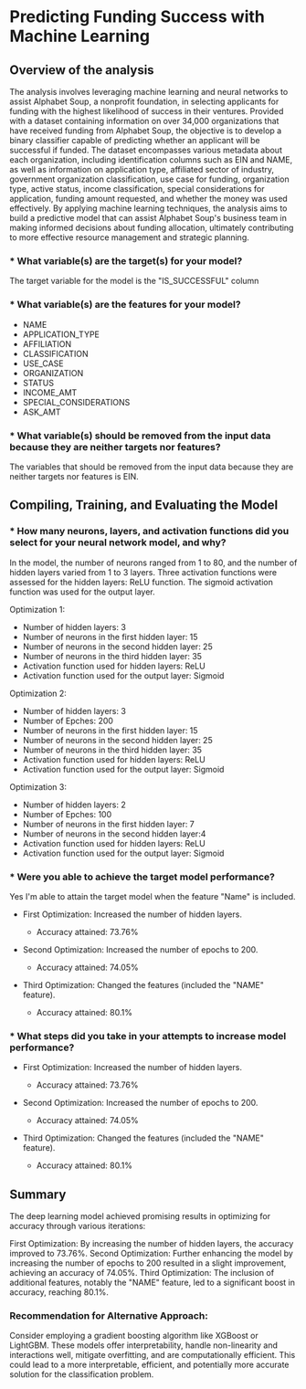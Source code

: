 # Predicting Funding Success with Machine Learning
## Overview of the analysis
The analysis involves leveraging machine learning and neural networks to assist Alphabet Soup, a nonprofit foundation, in selecting applicants for funding with the highest likelihood of success in their ventures. Provided with a dataset containing information on over 34,000 organizations that have received funding from Alphabet Soup, the objective is to develop a binary classifier capable of predicting whether an applicant will be successful if funded. The dataset encompasses various metadata about each organization, including identification columns such as EIN and NAME, as well as information on application type, affiliated sector of industry, government organization classification, use case for funding, organization type, active status, income classification, special considerations for application, funding amount requested, and whether the money was used effectively. By applying machine learning techniques, the analysis aims to build a predictive model that can assist Alphabet Soup's business team in making informed decisions about funding allocation, ultimately contributing to more effective resource management and strategic planning.


### * What variable(s) are the target(s) for your model?
The target variable for the model is the "IS_SUCCESSFUL" column

### * What variable(s) are the features for your model?
- NAME
- APPLICATION_TYPE
- AFFILIATION
- CLASSIFICATION
- USE_CASE
- ORGANIZATION
- STATUS
- INCOME_AMT
- SPECIAL_CONSIDERATIONS
- ASK_AMT

### * What variable(s) should be removed from the input data because they are neither targets nor features?
The variables that should be removed from the input data because they are neither targets nor features is EIN.

## Compiling, Training, and Evaluating the Model

### * How many neurons, layers, and activation functions did you select for your neural network model, and why?
In the model, the number of neurons ranged from 1 to 80, and the number of hidden layers varied from 1 to 3 layers. Three activation functions were assessed for the hidden layers: ReLU function. The sigmoid activation function was used for the output layer.

Optimization 1:
- Number of hidden layers: 3
- Number of neurons in the first hidden layer: 15
- Number of neurons in the second hidden layer: 25
- Number of neurons in the third hidden layer: 35
- Activation function used for hidden layers: ReLU
- Activation function used for the output layer: Sigmoid

Optimization 2:
- Number of hidden layers: 3
- Number of Epches: 200
- Number of neurons in the first hidden layer: 15
- Number of neurons in the second hidden layer: 25
- Number of neurons in the third hidden layer: 35
- Activation function used for hidden layers: ReLU
- Activation function used for the output layer: Sigmoid

Optimization 3:
- Number of hidden layers: 2
- Number of Epches: 100
- Number of neurons in the first hidden layer: 7
- Number of neurons in the second hidden layer:4
- Activation function used for hidden layers: ReLU
- Activation function used for the output layer: Sigmoid

### * Were you able to achieve the target model performance?
Yes I'm able to attain the target model when the feature "Name" is included.
- First Optimization: Increased the number of hidden layers.
  - Accuracy attained: 73.76%

- Second Optimization: Increased the number of epochs to 200.
  - Accuracy attained: 74.05%

- Third Optimization: Changed the features (included the "NAME" feature).
  - Accuracy attained: 80.1%

### * What steps did you take in your attempts to increase model performance?
- First Optimization: Increased the number of hidden layers.
  - Accuracy attained: 73.76%

- Second Optimization: Increased the number of epochs to 200.
  - Accuracy attained: 74.05%

- Third Optimization: Changed the features (included the "NAME" feature).
  - Accuracy attained: 80.1%

## Summary 

The deep learning model achieved promising results in optimizing for accuracy through various iterations:

First Optimization: By increasing the number of hidden layers, the accuracy improved to 73.76%.
Second Optimization: Further enhancing the model by increasing the number of epochs to 200 resulted in a slight improvement, achieving an accuracy of 74.05%.
Third Optimization: The inclusion of additional features, notably the "NAME" feature, led to a significant boost in accuracy, reaching 80.1%.

### Recommendation for Alternative Approach:
Consider employing a gradient boosting algorithm like XGBoost or LightGBM. These models offer interpretability, handle non-linearity and interactions well, mitigate overfitting, and are computationally efficient. This could lead to a more interpretable, efficient, and potentially more accurate solution for the classification problem.

